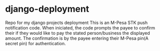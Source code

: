 # django-deployment
Repo for my django projects deployment
This is an M-Pesa STK push notification code.
When iniciated, the code prompts the payee to confirm their if they would like to pay the stated person/business the displayed amount.
The confirmation is by the payee entering their M-Pesa pin(A secret pin) for authentication.
